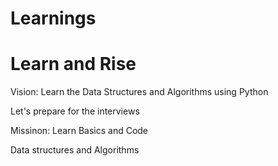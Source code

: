 # Learnings
# Learn and Rise

Vision:
Learn the Data Structures and Algorithms using Python

Let's prepare for the interviews

Missinon:
Learn Basics and Code

Data structures and Algorithms


